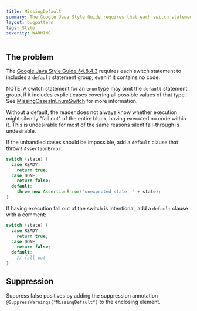 ```yaml
---
title: MissingDefault
summary: The Google Java Style Guide requires that each switch statement includes a default statement group, even if it contains no code. (This requirement is lifted for any switch statement that covers all values of an enum.)
layout: bugpattern
tags: Style
severity: WARNING
---
```


<!--
*** AUTO-GENERATED, DO NOT MODIFY ***
To make changes, edit the @BugPattern annotation or the explanation in docs/bugpattern.
-->

## The problem
The [Google Java Style Guide §4.8.4.3][style] requires each switch statement to
includes a `default` statement group, even if it contains no code.

NOTE: A switch statement for an `enum` type may omit the `default` statement
group, if it includes explicit cases covering all possible values of that type.
See [MissingCasesInEnumSwitch] for more information.

Without a default, the reader does not always know whether execution might
silently "fall out" of the entire block, having executed no code within it. This
is undesirable for most of the same reasons silent fall-through is undesirable.

If the unhandled cases should be impossible, add a `default` clause that throws
`AssertionError`:

```java
switch (state) {
  case READY:
    return true;
  case DONE:
    return false;
  default:
    throw new AssertionError("unexpected state: " + state);
}
```

If having execution fall out of the switch is intentional, add a `default`
clause with a comment:

```java
switch (state) {
  case READY:
    return true;
  case DONE:
    return false;
  default:
    // fall out
}
```

[style]: https://google.github.io/styleguide/javaguide.html#s4.8.4-switch

[MissingCasesInEnumSwitch]: https://errorprone.info/bugpattern/MissingCasesInEnumSwitch

## Suppression
Suppress false positives by adding the suppression annotation `@SuppressWarnings("MissingDefault")` to the enclosing element.
